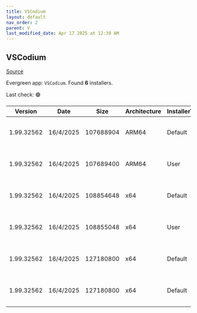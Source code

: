 ```yaml
---
title: VSCodium
layout: default
nav_order: 2
parent: V
last_modified_date: Apr 17 2025 at 12:39 AM
---
```


## VSCodium

[Source](https://vscodium.com)

Evergreen app: `VSCodium`. Found **6** installers.

Last check: 🟢

| Version    | Date      | Size      | Architecture | InstallerType | Type | URI                                                                                                                                                                                                                              |
| ---------- | --------- | --------- | ------------ | ------------- | ---- | -------------------------------------------------------------------------------------------------------------------------------------------------------------------------------------------------------------------------------- |
| 1.99.32562 | 16/4/2025 | 107688904 | ARM64        | Default       | exe  | [https://github.com/VSCodium/vscodium/releases/download/1.99.32562/VSCodiumSetup-arm64-1.99.32562.exe](https://github.com/VSCodium/vscodium/releases/download/1.99.32562/VSCodiumSetup-arm64-1.99.32562.exe)                     |
| 1.99.32562 | 16/4/2025 | 107689400 | ARM64        | User          | exe  | [https://github.com/VSCodium/vscodium/releases/download/1.99.32562/VSCodiumUserSetup-arm64-1.99.32562.exe](https://github.com/VSCodium/vscodium/releases/download/1.99.32562/VSCodiumUserSetup-arm64-1.99.32562.exe)             |
| 1.99.32562 | 16/4/2025 | 108854648 | x64          | Default       | exe  | [https://github.com/VSCodium/vscodium/releases/download/1.99.32562/VSCodiumSetup-x64-1.99.32562.exe](https://github.com/VSCodium/vscodium/releases/download/1.99.32562/VSCodiumSetup-x64-1.99.32562.exe)                         |
| 1.99.32562 | 16/4/2025 | 108855048 | x64          | User          | exe  | [https://github.com/VSCodium/vscodium/releases/download/1.99.32562/VSCodiumUserSetup-x64-1.99.32562.exe](https://github.com/VSCodium/vscodium/releases/download/1.99.32562/VSCodiumUserSetup-x64-1.99.32562.exe)                 |
| 1.99.32562 | 16/4/2025 | 127180800 | x64          | Default       | msi  | [https://github.com/VSCodium/vscodium/releases/download/1.99.32562/VSCodium-x64-1.99.32562.msi](https://github.com/VSCodium/vscodium/releases/download/1.99.32562/VSCodium-x64-1.99.32562.msi)                                   |
| 1.99.32562 | 16/4/2025 | 127180800 | x64          | Default       | msi  | [https://github.com/VSCodium/vscodium/releases/download/1.99.32562/VSCodium-x64-updates-disabled-1.99.32562.msi](https://github.com/VSCodium/vscodium/releases/download/1.99.32562/VSCodium-x64-updates-disabled-1.99.32562.msi) |
